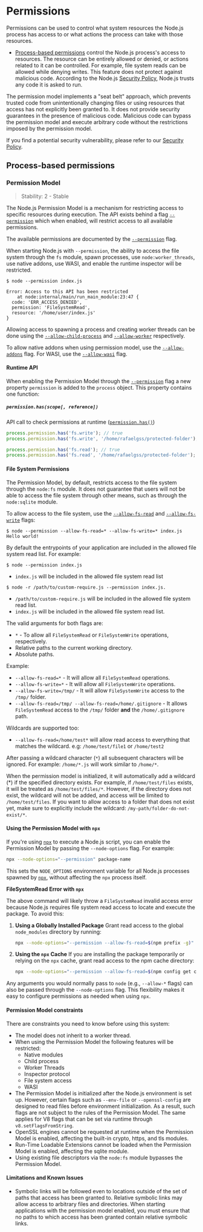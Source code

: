 # Permissions

<!--introduced_in=v20.0.0-->

Permissions can be used to control what system resources the
Node.js process has access to or what actions the process can take
with those resources.

* [Process-based permissions](#process-based-permissions) control the Node.js
  process's access to resources.
  The resource can be entirely allowed or denied, or actions related to it can
  be controlled. For example, file system reads can be allowed while denying
  writes.
  This feature does not protect against malicious code. According to the Node.js
  [Security Policy][], Node.js trusts any code it is asked to run.

The permission model implements a "seat belt" approach, which prevents trusted
code from unintentionally changing files or using resources that access has
not explicitly been granted to. It does not provide security guarantees in the
presence of malicious code. Malicious code can bypass the permission model and
execute arbitrary code without the restrictions imposed by the permission
model.

If you find a potential security vulnerability, please refer to our
[Security Policy][].

## Process-based permissions

### Permission Model

<!-- YAML
added: v20.0.0
changes:
  - version:
    - v23.5.0
    - v22.13.0
    pr-url: https://github.com/nodejs/node/pull/56201
    description: This feature is no longer experimental.
-->

> Stability: 2 - Stable

The Node.js Permission Model is a mechanism for restricting access to specific
resources during execution.
The API exists behind a flag [`--permission`][] which when enabled,
will restrict access to all available permissions.

The available permissions are documented by the [`--permission`][]
flag.

When starting Node.js with `--permission`,
the ability to access the file system through the `fs` module, spawn processes,
use `node:worker_threads`, use native addons, use WASI, and enable the runtime inspector
will be restricted.

```console
$ node --permission index.js

Error: Access to this API has been restricted
    at node:internal/main/run_main_module:23:47 {
  code: 'ERR_ACCESS_DENIED',
  permission: 'FileSystemRead',
  resource: '/home/user/index.js'
}
```

Allowing access to spawning a process and creating worker threads can be done
using the [`--allow-child-process`][] and [`--allow-worker`][] respectively.

To allow native addons when using permission model, use the [`--allow-addons`][]
flag. For WASI, use the [`--allow-wasi`][] flag.

#### Runtime API

When enabling the Permission Model through the [`--permission`][]
flag a new property `permission` is added to the `process` object.
This property contains one function:

##### `permission.has(scope[, reference])`

API call to check permissions at runtime ([`permission.has()`][])

```js
process.permission.has('fs.write'); // true
process.permission.has('fs.write', '/home/rafaelgss/protected-folder'); // true

process.permission.has('fs.read'); // true
process.permission.has('fs.read', '/home/rafaelgss/protected-folder'); // false
```

#### File System Permissions

The Permission Model, by default, restricts access to the file system through the `node:fs` module.
It does not guarantee that users will not be able to access the file system through other means,
such as through the `node:sqlite` module.

To allow access to the file system, use the [`--allow-fs-read`][] and
[`--allow-fs-write`][] flags:

```console
$ node --permission --allow-fs-read=* --allow-fs-write=* index.js
Hello world!
```

By default the entrypoints of your application are included
in the allowed file system read list. For example:

```console
$ node --permission index.js
```

* `index.js` will be included in the allowed file system read list

```console
$ node -r /path/to/custom-require.js --permission index.js.
```

* `/path/to/custom-require.js` will be included in the allowed file system read
  list.
* `index.js` will be included in the allowed file system read list.

The valid arguments for both flags are:

* `*` - To allow all `FileSystemRead` or `FileSystemWrite` operations,
  respectively.
* Relative paths to the current working directory.
* Absolute paths.

Example:

* `--allow-fs-read=*` - It will allow all `FileSystemRead` operations.
* `--allow-fs-write=*` - It will allow all `FileSystemWrite` operations.
* `--allow-fs-write=/tmp/` - It will allow `FileSystemWrite` access to the `/tmp/`
  folder.
* `--allow-fs-read=/tmp/ --allow-fs-read=/home/.gitignore` - It allows `FileSystemRead` access
  to the `/tmp/` folder **and** the `/home/.gitignore` path.

Wildcards are supported too:

* `--allow-fs-read=/home/test*` will allow read access to everything
  that matches the wildcard. e.g: `/home/test/file1` or `/home/test2`

After passing a wildcard character (`*`) all subsequent characters will
be ignored. For example: `/home/*.js` will work similar to `/home/*`.

When the permission model is initialized, it will automatically add a wildcard
(\*) if the specified directory exists. For example, if `/home/test/files`
exists, it will be treated as `/home/test/files/*`. However, if the directory
does not exist, the wildcard will not be added, and access will be limited to
`/home/test/files`. If you want to allow access to a folder that does not exist
yet, make sure to explicitly include the wildcard:
`/my-path/folder-do-not-exist/*`.

#### Using the Permission Model with `npx`

If you're using [`npx`][] to execute a Node.js script, you can enable the
Permission Model by passing the `--node-options` flag. For example:

```bash
npx --node-options="--permission" package-name
```

This sets the `NODE_OPTIONS` environment variable for all Node.js processes
spawned by [`npx`][], without affecting the `npx` process itself.

**FileSystemRead Error with `npx`**

The above command will likely throw a `FileSystemRead` invalid access error
because Node.js requires file system read access to locate and execute the
package. To avoid this:

1. **Using a Globally Installed Package**
   Grant read access to the global `node_modules` directory by running:

   ```bash
   npx --node-options="--permission --allow-fs-read=$(npm prefix -g)" package-name
   ```

2. **Using the `npx` Cache**
   If you are installing the package temporarily or relying on the `npx` cache,
   grant read access to the npm cache directory:

   ```bash
   npx --node-options="--permission --allow-fs-read=$(npm config get cache)" package-name
   ```

Any arguments you would normally pass to `node` (e.g., `--allow-*` flags) can
also be passed through the `--node-options` flag. This flexibility makes it
easy to configure permissions as needed when using `npx`.

#### Permission Model constraints

There are constraints you need to know before using this system:

* The model does not inherit to a worker thread.
* When using the Permission Model the following features will be restricted:
  * Native modules
  * Child process
  * Worker Threads
  * Inspector protocol
  * File system access
  * WASI
* The Permission Model is initialized after the Node.js environment is set up.
  However, certain flags such as `--env-file` or `--openssl-config` are designed
  to read files before environment initialization. As a result, such flags are
  not subject to the rules of the Permission Model. The same applies for V8
  flags that can be set via runtime through `v8.setFlagsFromString`.
* OpenSSL engines cannot be requested at runtime when the Permission
  Model is enabled, affecting the built-in crypto, https, and tls modules.
* Run-Time Loadable Extensions cannot be loaded when the Permission Model is
  enabled, affecting the sqlite module.
* Using existing file descriptors via the `node:fs` module bypasses the
  Permission Model.

#### Limitations and Known Issues

* Symbolic links will be followed even to locations outside of the set of paths
  that access has been granted to. Relative symbolic links may allow access to
  arbitrary files and directories. When starting applications with the
  permission model enabled, you must ensure that no paths to which access has
  been granted contain relative symbolic links.

[Security Policy]: https://github.com/nodejs/node/blob/main/SECURITY.md
[`--allow-addons`]: cli.md#--allow-addons
[`--allow-child-process`]: cli.md#--allow-child-process
[`--allow-fs-read`]: cli.md#--allow-fs-read
[`--allow-fs-write`]: cli.md#--allow-fs-write
[`--allow-wasi`]: cli.md#--allow-wasi
[`--allow-worker`]: cli.md#--allow-worker
[`--permission`]: cli.md#--permission
[`npx`]: https://docs.npmjs.com/cli/commands/npx
[`permission.has()`]: process.md#processpermissionhasscope-reference
